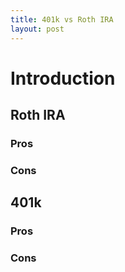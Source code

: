 ```yaml
---
title: 401k vs Roth IRA
layout: post 
---
```


# Introduction

## Roth IRA
### Pros
### Cons
## 401k
### Pros
### Cons


